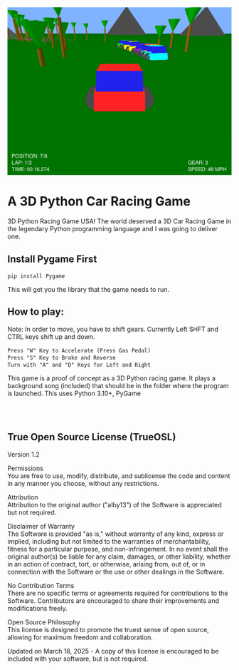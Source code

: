 <center><img src="https://github.com/alby13/3D-Python-Racing-Game/blob/main/python-racing.png?raw=true"></center>

# A 3D Python Car Racing Game
3D Python Racing Game USA! The world deserved a 3D Car Racing Game in the legendary Python programming language and I was going to deliver one.

## Install Pygame First
```
pip install Pygame
```

This will get you the library that the game needs to run.

## How to play:
Note: In order to move, you have to shift gears. Currently Left SHFT and CTRL keys shift up and down.

```
Press "W" Key to Accelerate (Press Gas Pedal)
Press "S" Key to Brake and Reverse
Turn with "A" and "D" Keys for Left and Right
```

This game is a proof of concept as a 3D Python racing game. It plays a background song (included) that should be in the folder where the program is launched. This uses Python 3.10+, PyGame

<br><br>
## True Open Source License (TrueOSL)
Version 1.2

Permissions<br>
You are free to use, modify, distribute, and sublicense the code and content in any manner you choose, without any restrictions.

Attribution<br>
Attribution to the original author ("alby13") of the Software is appreciated but not required.

Disclaimer of Warranty<br>
The Software is provided "as is," without warranty of any kind, express or implied, including but not limited to the warranties of merchantability, fitness for a particular purpose, and non-infringement. In no event shall the original author(s) be liable for any claim, damages, or other liability, whether in an action of contract, tort, or otherwise, arising from, out of, or in connection with the Software or the use or other dealings in the Software.

No Contribution Terms<br>
There are no specific terms or agreements required for contributions to the Software. Contributors are encouraged to share their improvements and modifications freely.

Open Source Philosophy<br>
This license is designed to promote the truest sense of open source, allowing for maximum freedom and collaboration.

Updated on March 18, 2025 - A copy of this license is encouraged to be included with your software, but is not required.
<br><br>
